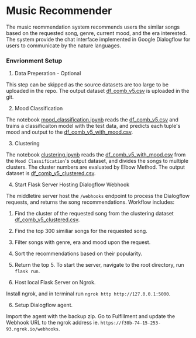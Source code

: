 # Music Recommender
The music reommendation system recommends users the similar songs based on the requested song, genre, current mood, and the era interested.
The system provide the chat interface implemented in Google Dialogflow for users to communicate by the nature languages.

### Envrionment Setup
1. Data Preperation - Optional

This step can be skipped as the source datasets are too large to be uploaded in the repo. The output dataset [df_comb_v5.csv](https://github.com/liaohaozhi/dti-music-recommender/blob/main/df_comb_v5.csv) is uploaded in the git.

2. Mood Classification

The notebook [mood_classification.ipynb](https://github.com/liaohaozhi/dti-music-recommender/blob/main/mood_classification.ipynb) reads the  [df_comb_v5.csv](https://github.com/liaohaozhi/dti-music-recommender/blob/main/df_comb_v5.csv) and trains a classificaiton model with the test data, and predicts each tuple's mood and output to the [df_comb_v5_with_mood.csv](https://github.com/liaohaozhi/dti-music-recommender/blob/main/df_comb_v5_with_mood.csv).

3. Clustering

The notebook [clustering.ipynb](https://github.com/liaohaozhi/dti-music-recommender/blob/main/clustering.ipynb) reads the [df_comb_v5_with_mood.csv](https://github.com/liaohaozhi/dti-music-recommender/blob/main/df_comb_v5_with_mood.csv) from the `Mood Classification`'s output dataset, and divides the songs to multiple clusters. The cluster numbers are evaluated by Elbow Method. The output dataset is [df_comb_v5_clustered.csv](https://github.com/liaohaozhi/dti-music-recommender/blob/main/df_comb_v5_clustered.csv).

4. Start Flask Server Hosting Dialogflow Webhook

The middletire server host the `/webhooks` endpoint to process the Dialogflow requests, and returns the song recommendations. Workflow includes:
   1. Find the cluster of the requested song from the clustering dataset [df_comb_v5_clustered.csv](https://github.com/liaohaozhi/dti-music-recommender/blob/main/df_comb_v5_clustered.csv).
   2. Find the top 300 similiar songs for the requested song.
   3. Filter songs with genre, era and mood upon the request.
   4. Sort the recommendations based on their popularity.
   5. Return the top 5. 
To start the server, navigate to the root directory, run `flask run`.

5. Host local Flask Server on Ngrok.

Install ngrok, and in terminal run `ngrok http http://127.0.0.1:5000`.

6. Setup Dialogflow agent.

Import the agent with the backup zip. Go to Fulfillment and update the Webhook URL to the ngrok address ie. `https://f30b-74-15-253-93.ngrok.io/webhooks`.